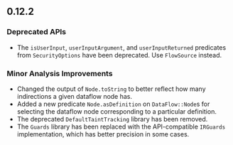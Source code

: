 ## 0.12.2

### Deprecated APIs

* The `isUserInput`, `userInputArgument`, and `userInputReturned` predicates from `SecurityOptions` have been deprecated. Use `FlowSource` instead.

### Minor Analysis Improvements

* Changed the output of `Node.toString` to better reflect how many indirections a given dataflow node has.
* Added a new predicate `Node.asDefinition` on `DataFlow::Node`s for selecting the dataflow node corresponding to a particular definition.
* The deprecated `DefaultTaintTracking` library has been removed.
* The `Guards` library has been replaced with the API-compatible `IRGuards` implementation, which has better precision in some cases.
